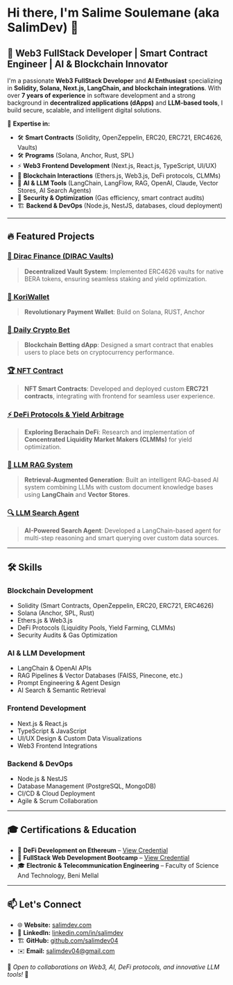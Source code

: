 # Hi there, I'm Salime Soulemane (aka SalimDev) 👋

## 🚀 Web3 FullStack Developer | Smart Contract Engineer | AI & Blockchain Innovator

I'm a passionate **Web3 FullStack Developer** and **AI Enthusiast** specializing in **Solidity, Solana, Next.js, LangChain, and blockchain integrations**. With over **7 years of experience** in software development and a strong background in **decentralized applications (dApps)** and **LLM-based tools**, I build secure, scalable, and intelligent digital solutions.

🔹 **Expertise in:**
- 🛠 **Smart Contracts** (Solidity, OpenZeppelin, ERC20, ERC721, ERC4626, Vaults)
- 🛠 **Programs** (Solana, Anchor, Rust, SPL)
- ⚡ **Web3 Frontend Development** (Next.js, React.js, TypeScript, UI/UX)
- 🔗 **Blockchain Interactions** (Ethers.js, Web3.js, DeFi protocols, CLMMs)
- 🤖 **AI & LLM Tools** (LangChain, LangFlow, RAG, OpenAI, Claude, Vector Stores, AI Search Agents)
- 🔐 **Security & Optimization** (Gas efficiency, smart contract audits)
- 🏗 **Backend & DevOps** (Node.js, NestJS, databases, cloud deployment)

---

## 🔥 Featured Projects

### [🔗 Dirac Finance (DIRAC Vaults)](https://dirac.finance/)
> **Decentralized Vault System**: Implemented ERC4626 vaults for native BERA tokens, ensuring seamless staking and yield optimization.

### [🔗 KoriWallet](https://www.koriwallet.com/en)
> **Revolutionary Payment Wallet**: Build on Solana, RUST, Anchor

### [🎰 Daily Crypto Bet](https://github.com/salimdev04/crypto-bet)
> **Blockchain Betting dApp**: Designed a smart contract that enables users to place bets on cryptocurrency performance.

### [🏆 NFT Contract](https://github.com/salimdev04/nft-contract)
> **NFT Smart Contracts**: Developed and deployed custom **ERC721 contracts**, integrating with frontend for seamless user experience.

### [⚡ DeFi Protocols & Yield Arbitrage](https://github.com/salimdev04)
> **Exploring Berachain DeFi**: Research and implementation of **Concentrated Liquidity Market Makers (CLMMs)** for yield optimization.

### [🧠 LLM RAG System](https://github.com/salimdev04/LLM-RAG-test)
> **Retrieval-Augmented Generation**: Built an intelligent RAG-based AI system combining LLMs with custom document knowledge bases using **LangChain** and **Vector Stores**.

### [🔍 LLM Search Agent](https://github.com/salimdev04/search-ai-agent)
> **AI-Powered Search Agent**: Developed a LangChain-based agent for multi-step reasoning and smart querying over custom data sources.

---

## 🛠 Skills

### Blockchain Development
- Solidity (Smart Contracts, OpenZeppelin, ERC20, ERC721, ERC4626)
- Solana (Anchor, SPL, Rust)
- Ethers.js & Web3.js
- DeFi Protocols (Liquidity Pools, Yield Farming, CLMMs)
- Security Audits & Gas Optimization

### AI & LLM Development
- LangChain & OpenAI APIs
- RAG Pipelines & Vector Databases (FAISS, Pinecone, etc.)
- Prompt Engineering & Agent Design
- AI Search & Semantic Retrieval

### Frontend Development
- Next.js & React.js
- TypeScript & JavaScript
- UI/UX Design & Custom Data Visualizations
- Web3 Frontend Integrations

### Backend & DevOps
- Node.js & NestJS
- Database Management (PostgreSQL, MongoDB)
- CI/CD & Cloud Deployment
- Agile & Scrum Collaboration

---

## 🎓 Certifications & Education
- 📜 **DeFi Development on Ethereum** – [View Credential](https://www.credential.net/78253b84-1466-452c-8a67-49ecead24565#gs.1nlw3f)
- 📜 **FullStack Web Development Bootcamp** – [View Credential](https://www.udemy.com/certificate/UC-bdcde50a-ece2-4c24-8aa0-8c5c88847469/)
- 🎓 **Electronic & Telecommunication Engineering** – Faculty of Science And Technology, Beni Mellal

---

## 📫 Let's Connect
- 🌐 **Website:** [salimdev.com](#)
- 💼 **LinkedIn:** [linkedin.com/in/salimdev](https://www.linkedin.com/in/salimdev/)
- 🏗 **GitHub:** [github.com/salimdev04](https://github.com/salimdev04)
- ✉️ **Email:** salimdev04@gmail.com

📢 *Open to collaborations on Web3, AI, DeFi protocols, and innovative LLM tools!* 🚀
